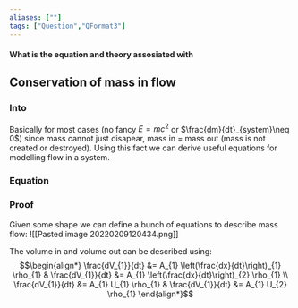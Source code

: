 ```yaml
---
aliases: [""]
tags: ["Question","QFormat3"]
---
```


#### What is the equation and theory assosiated with
## Conservation of mass in flow
### Into 
Basically for most cases (no fancy $E=mc^{2}$ or $\frac{dm}{dt}_{system}\neq 0$) since mass cannot just disapear, mass in = mass out (mass is not created or destroyed). Using this fact we can derive useful equations for modelling flow in a system.

### Equation


### Proof
Given some shape we can define a bunch of equations to describe mass flow:
![[Pasted image 20220209120434.png]]

The volume in and volume out can be described using:
$$\begin{align*}
\frac{dV_{1}}{dt} &= A_{1} \left(\frac{dx}{dt}\right)_{1} \rho_{1} & \frac{dV_{1}}{dt} &= A_{1} \left(\frac{dx}{dt}\right)_{2} \rho_{1} \\
\frac{dV_{1}}{dt} &= A_{1} U_{1} \rho_{1} & \frac{dV_{1}}{dt} &= A_{1} U_{2} \rho_{1} 
\end{align*}$$
